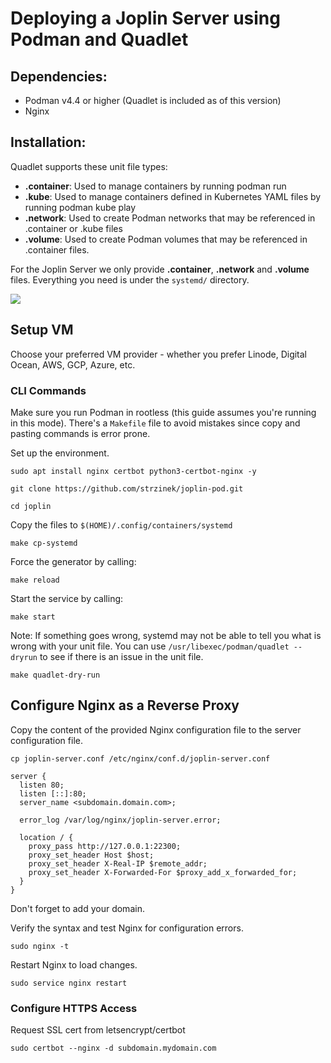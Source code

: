 Deploying a Joplin Server using Podman and Quadlet
==========

## Dependencies:

* Podman v4.4 or higher (Quadlet is included as of this version)
* Nginx

## Installation:

Quadlet supports these unit file types:

* **.container**: Used to manage containers by running podman run
* **.kube**: Used to manage containers defined in Kubernetes YAML files by running podman kube play
* **.network**: Used to create Podman networks that may be referenced in .container or .kube files
* **.volume**: Used to create Podman volumes that may be referenced in .container files.

For the Joplin Server we only provide **.container**, **.network** and **.volume** files. Everything you need is under the `systemd/` directory.

<img src="screenshots/systemd.png" />

## Setup VM
Choose your preferred VM provider - whether you prefer Linode, Digital Ocean, AWS, GCP, Azure, etc.

### CLI Commands

Make sure you run Podman in rootless (this guide assumes you're running in this mode).
There's a `Makefile` file to avoid mistakes since copy and pasting commands is error prone.

Set up the environment.

```
sudo apt install nginx certbot python3-certbot-nginx -y

git clone https://github.com/strzinek/joplin-pod.git

cd joplin
```

Copy the files to `$(HOME)/.config/containers/systemd ` 

```
make cp-systemd
```

Force the generator by calling:

```
make reload
```

Start the service by calling:

```
make start
```

Note: If something goes wrong, systemd may not be able to tell you what is wrong with your unit file. You can use `/usr/libexec/podman/quadlet --dryrun` to see if there is an issue in the unit file.

```
make quadlet-dry-run
```

## Configure Nginx as a Reverse Proxy

Copy the content of the provided Nginx configuration file to the server configuration file.

```
cp joplin-server.conf /etc/nginx/conf.d/joplin-server.conf
```

```
server {
  listen 80;
  listen [::]:80;
  server_name <subdomain.domain.com>;

  error_log /var/log/nginx/joplin-server.error;

  location / {
    proxy_pass http://127.0.0.1:22300;
    proxy_set_header Host $host;
    proxy_set_header X-Real-IP $remote_addr;
    proxy_set_header X-Forwarded-For $proxy_add_x_forwarded_for;
  }
}
```
Don't forget to add your domain.

Verify the syntax and test Nginx for configuration errors.

```
sudo nginx -t
```

Restart Nginx to load changes.

```
sudo service nginx restart
```

### Configure HTTPS Access

Request SSL cert from letsencrypt/certbot
```
sudo certbot --nginx -d subdomain.mydomain.com
```
